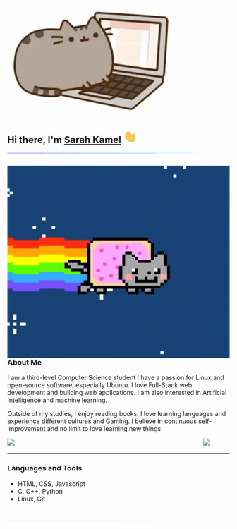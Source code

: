 
![Chrome Dino](https://github.com/SarahNabilKamel/SarahNabilKamel/blob/main/cat.gif)


<h2 align="left">Hi there, I'm <a href="https://www.linkedin.com/in/sarah-nabil-kamel/" target="_blank" rel="noopener noreferrer">Sarah Kamel</a> <img src="https://github.com/SarahNabilKamel/SarahNabilKamel/blob/main/Hi.gif" height="30" />
<img src="https://github.com/SarahNabilKamel/SarahNabilKamel/blob/main/Line.gif"> 

<a href="https://github.com/SarahNabileKamel"><img align='right' src='https://github.com/SarahNabilKamel/SarahNabilKamel/blob/main/cat%202.gif' ></a>


### About Me
I am a third-level Computer Science student I have a passion for Linux and open-source software, especially Ubuntu. I love Full-Stack web development and building web applications. I am also interested in Artificial Intelligence and machine learning.

Outside of my studies, I enjoy reading books. I love learning languages and experience different cultures and Gaming. I believe in continuous self-improvement and no limit to love learning new things.

<img src="https://user-images.githubusercontent.com/73097560/115834477-dbab4500-a447-11eb-908a-139a6edaec5c.gif"> 
<a href="https://github.com/SarahNabileKamel"><img align='right' src='https://github.com/SarahNabilKamel/SarahNabilKamel/blob/main/sylvester.gif' width='60"'></a>

---

### Languages and Tools 
- HTML, CSS, Javascript
- C, C++, Python
- Linux, Git
<br/>
 <img src="https://github.com/SarahNabilKamel/SarahNabilKamel/blob/main/Line.gif">




